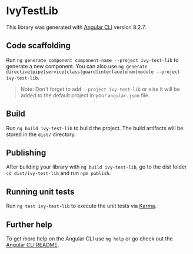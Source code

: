 # IvyTestLib

This library was generated with [Angular CLI](https://github.com/angular/angular-cli) version 8.2.7.

## Code scaffolding

Run `ng generate component component-name --project ivy-test-lib` to generate a new component. You can also use `ng generate directive|pipe|service|class|guard|interface|enum|module --project ivy-test-lib`.
> Note: Don't forget to add `--project ivy-test-lib` or else it will be added to the default project in your `angular.json` file. 

## Build

Run `ng build ivy-test-lib` to build the project. The build artifacts will be stored in the `dist/` directory.

## Publishing

After building your library with `ng build ivy-test-lib`, go to the dist folder `cd dist/ivy-test-lib` and run `npm publish`.

## Running unit tests

Run `ng test ivy-test-lib` to execute the unit tests via [Karma](https://karma-runner.github.io).

## Further help

To get more help on the Angular CLI use `ng help` or go check out the [Angular CLI README](https://github.com/angular/angular-cli/blob/master/README.md).
